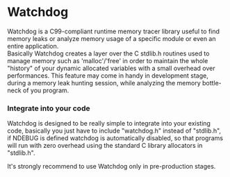Watchdog
=========

Watchdog is a C99-compliant runtime memory tracer library useful to find memory leaks or analyze memory usage of a 
specific module or even an entire application.  
Basically Watchdog creates a layer over the C stdlib.h routines used to manage memory such as 'malloc'/'free' in order 
to maintain the whole "history" of your dynamic allocated variables with a small overhead over performances.
This feature may come in handy in development stage, during a memory leak hunting session, while analyzing the memory 
bottle-neck of you program.

### Integrate into your code

Watchdog is designed to be really simple to integrate into your existing code, basically you just have to include 
"watchdog.h" instead of "stdlib.h", if NDEBUG is defined watchdog is automatically disabled, so that programs will run 
with zero overhead using the standard C library allocators in "stdlib.h". 

It's strongly recommend to use Watchdog only in pre-production stages.
